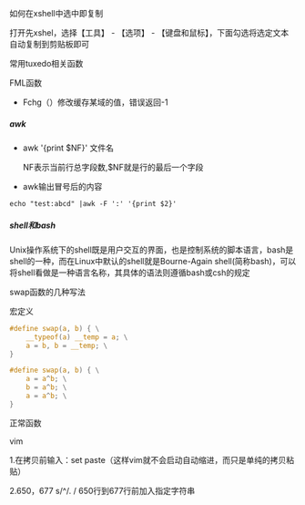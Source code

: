 如何在xshell中选中即复制

打开先xshel，选择【工具】 - 【选项】 - 【键盘和鼠标】，下面勾选将选定文本自动复制到剪贴板即可

常用tuxedo相关函数

FML函数

- Fchg（）修改缓存某域的值，错误返回-1

##### awk

- awk '{print $NF}' 文件名 

  NF表示当前行总字段数,$NF就是行的最后一个字段

- awk输出冒号后的内容

```shell
echo "test:abcd" |awk -F ':' '{print $2}'
```



##### shell和bash

Unix操作系统下的shell既是用户交互的界面，也是控制系统的脚本语言，bash是shell的一种，而在Linux中默认的shell就是Bourne-Again shell(简称bash)，可以将shell看做是一种语言名称，其具体的语法则遵循bash或csh的规定

swap函数的几种写法

宏定义

```c
#define swap(a, b) { \
    __typeof(a) __temp = a; \
    a = b, b = __temp; \
}
```

```c
#define swap(a, b) { \
    a = a^b; \
    b = a^b; \
    a = a^b; \
}
```



正常函数





vim

1.在拷贝前输入：set paste（这样vim就不会启动自动缩进，而只是单纯的拷贝粘贴）

2.650，677 s/^/.   /     650行到677行前加入指定字符串